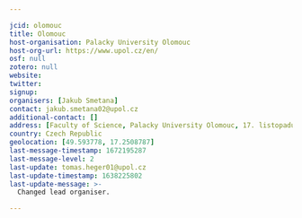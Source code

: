 ```yaml
---

jcid: olomouc
title: Olomouc
host-organisation: Palacky University Olomouc
host-org-url: https://www.upol.cz/en/
osf: null
zotero: null
website: 
twitter: 
signup: 
organisers: [Jakub Smetana]
contact: jakub.smetana02@upol.cz
additional-contact: []
address: [Faculty of Science, Palacky University Olomouc, 17. listopadu 1192/12, Olomouc, 771 46]
country: Czech Republic
geolocation: [49.593778, 17.2508787]
last-message-timestamp: 1672195287
last-message-level: 2
last-update: tomas.heger01@upol.cz
last-update-timestamp: 1638225802
last-update-message: >-
  Changed lead organiser.

---
```



